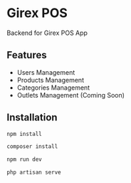 # Girex POS

Backend for Girex POS App

## Features

- Users Management
- Products Management
- Categories Management
- Outlets Management  (Coming Soon)

## Installation

```bash
npm install
```

```bash
composer install
```

```bash
npm run dev
```

```bash
php artisan serve
```